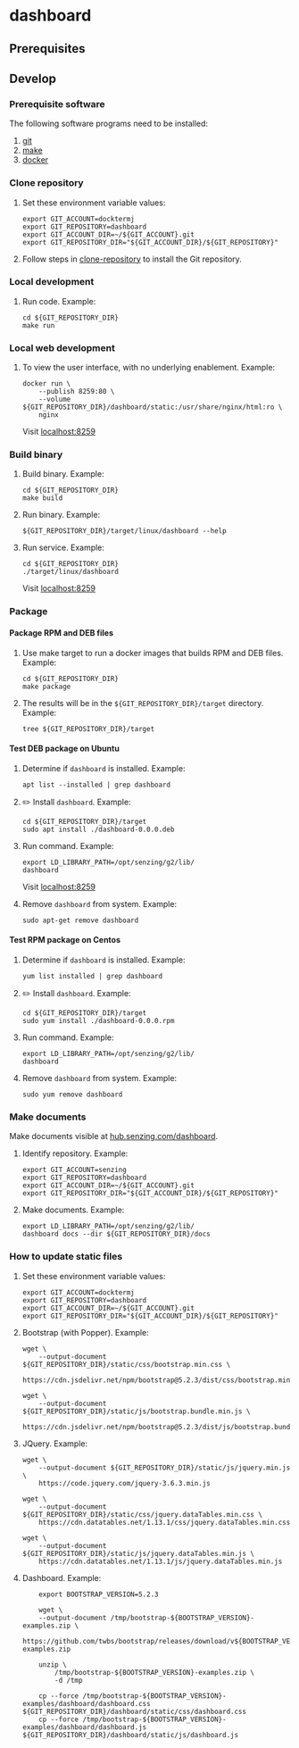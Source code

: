 # dashboard

## Prerequisites

## Develop

### Prerequisite software

The following software programs need to be installed:

1. [git](https://github.com/Senzing/knowledge-base/blob/master/HOWTO/install-git.md)
1. [make](https://github.com/Senzing/knowledge-base/blob/master/HOWTO/install-make.md)
1. [docker](https://github.com/Senzing/knowledge-base/blob/master/HOWTO/install-docker.md)

### Clone repository

1. Set these environment variable values:

    ```console
    export GIT_ACCOUNT=docktermj
    export GIT_REPOSITORY=dashboard
    export GIT_ACCOUNT_DIR=~/${GIT_ACCOUNT}.git
    export GIT_REPOSITORY_DIR="${GIT_ACCOUNT_DIR}/${GIT_REPOSITORY}"

    ```

1. Follow steps in [clone-repository](https://github.com/docktermj/KnowledgeBase/blob/master/HowTo/clone-repository.md) to install the Git repository.

### Local development

1. Run code.
   Example:

    ```console
    cd ${GIT_REPOSITORY_DIR}
    make run

    ```

### Local web development

1. To view the user interface,
   with no underlying enablement.
   Example:

    ```console
    docker run \
        --publish 8259:80 \
        --volume ${GIT_REPOSITORY_DIR}/dashboard/static:/usr/share/nginx/html:ro \
        nginx

    ```

    Visit [localhost:8259](http://localhost:8259)

### Build binary

1. Build binary.
   Example:

    ```console
    cd ${GIT_REPOSITORY_DIR}
    make build

    ```

1. Run binary.
   Example:

    ```console
    ${GIT_REPOSITORY_DIR}/target/linux/dashboard --help

    ```

1. Run service.
   Example:

    ```console
    cd ${GIT_REPOSITORY_DIR}
    ./target/linux/dashboard

    ```

   Visit [localhost:8259](http://localhost:8259)

### Package

#### Package RPM and DEB files

1. Use make target to run a docker images that builds RPM and DEB files.
   Example:

    ```console
    cd ${GIT_REPOSITORY_DIR}
    make package

    ```

1. The results will be in the `${GIT_REPOSITORY_DIR}/target` directory.
   Example:

    ```console
    tree ${GIT_REPOSITORY_DIR}/target

    ```

#### Test DEB package on Ubuntu

1. Determine if `dashboard` is installed.
   Example:

    ```console
    apt list --installed | grep dashboard

    ```

1. :pencil2: Install `dashboard`.
   Example:

    ```console
    cd ${GIT_REPOSITORY_DIR}/target
    sudo apt install ./dashboard-0.0.0.deb

    ```

1. Run command.
   Example:

    ```console
    export LD_LIBRARY_PATH=/opt/senzing/g2/lib/
    dashboard

    ```

   Visit [localhost:8259](http://localhost:8259)

1. Remove `dashboard` from system.
   Example:

    ```console
    sudo apt-get remove dashboard

    ```

#### Test RPM package on Centos

1. Determine if `dashboard` is installed.
   Example:

    ```console
    yum list installed | grep dashboard

    ```

1. :pencil2: Install `dashboard`.
   Example:

    ```console
    cd ${GIT_REPOSITORY_DIR}/target
    sudo yum install ./dashboard-0.0.0.rpm

    ```

1. Run command.
   Example:

    ```console
    export LD_LIBRARY_PATH=/opt/senzing/g2/lib/
    dashboard

    ```

1. Remove `dashboard` from system.
   Example:

    ```console
    sudo yum remove dashboard

    ```

### Make documents

Make documents visible at
[hub.senzing.com/dashboard](https://hub.senzing.com/dashboard).

1. Identify repository.
   Example:

    ```console
    export GIT_ACCOUNT=senzing
    export GIT_REPOSITORY=dashboard
    export GIT_ACCOUNT_DIR=~/${GIT_ACCOUNT}.git
    export GIT_REPOSITORY_DIR="${GIT_ACCOUNT_DIR}/${GIT_REPOSITORY}"

    ```

1. Make documents.
   Example:

    ```console
    export LD_LIBRARY_PATH=/opt/senzing/g2/lib/
    dashboard docs --dir ${GIT_REPOSITORY_DIR}/docs

    ```

### How to update static files

1. Set these environment variable values:

    ```console
    export GIT_ACCOUNT=docktermj
    export GIT_REPOSITORY=dashboard
    export GIT_ACCOUNT_DIR=~/${GIT_ACCOUNT}.git
    export GIT_REPOSITORY_DIR="${GIT_ACCOUNT_DIR}/${GIT_REPOSITORY}"

    ```

1. Bootstrap (with Popper).
   Example:

    ```console
    wget \
        --output-document ${GIT_REPOSITORY_DIR}/static/css/bootstrap.min.css \
        https://cdn.jsdelivr.net/npm/bootstrap@5.2.3/dist/css/bootstrap.min.css

    wget \
        --output-document ${GIT_REPOSITORY_DIR}/static/js/bootstrap.bundle.min.js \
        https://cdn.jsdelivr.net/npm/bootstrap@5.2.3/dist/js/bootstrap.bundle.min.js

   ```

1. JQuery.
   Example:

    ```console
    wget \
        --output-document ${GIT_REPOSITORY_DIR}/static/js/jquery.min.js \
        https://code.jquery.com/jquery-3.6.3.min.js

    wget \
        --output-document ${GIT_REPOSITORY_DIR}/static/css/jquery.dataTables.min.css \
        https://cdn.datatables.net/1.13.1/css/jquery.dataTables.min.css

    wget \
        --output-document ${GIT_REPOSITORY_DIR}/static/js/jquery.dataTables.min.js \
        https://cdn.datatables.net/1.13.1/js/jquery.dataTables.min.js

   ```

1. Dashboard.
   Example:

    ```console
        export BOOTSTRAP_VERSION=5.2.3

        wget \
        --output-document /tmp/bootstrap-${BOOTSTRAP_VERSION}-examples.zip \
        https://github.com/twbs/bootstrap/releases/download/v${BOOTSTRAP_VERSION}/bootstrap-${BOOTSTRAP_VERSION}-examples.zip

        unzip \
            /tmp/bootstrap-${BOOTSTRAP_VERSION}-examples.zip \
            -d /tmp

        cp --force /tmp/bootstrap-${BOOTSTRAP_VERSION}-examples/dashboard/dashboard.css  ${GIT_REPOSITORY_DIR}/dashboard/static/css/dashboard.css
        cp --force /tmp/bootstrap-${BOOTSTRAP_VERSION}-examples/dashboard/dashboard.js   ${GIT_REPOSITORY_DIR}/dashboard/static/js/dashboard.js

    ```
